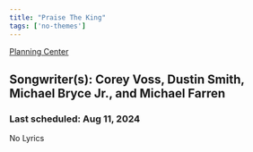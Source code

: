 ```yaml
---
title: "Praise The King"
tags: ['no-themes']
---
```


[Planning Center](https://services.planningcenteronline.com/songs/11909207)

## Songwriter(s): Corey Voss, Dustin Smith, Michael Bryce Jr., and Michael Farren
### Last scheduled: Aug 11, 2024          

No Lyrics
